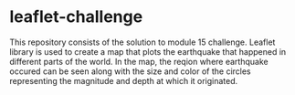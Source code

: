 # leaflet-challenge

This repository consists of the solution to module 15 challenge. Leaflet library is used to create a map that plots the earthquake that happened in different parts of the world. In the map, the reqion where earthquake occured can be seen along with the size and color of the circles representing the magnitude and depth at which it originated. 

